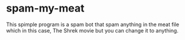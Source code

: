 # spam-my-meat

This spimple program is a spam bot that spam anything in the meat file which in this case, The Shrek movie but you can change it to anything. 
